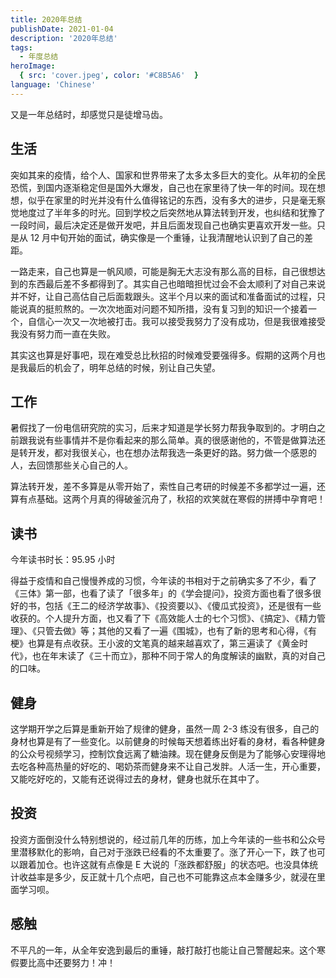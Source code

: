```yaml
---
title: 2020年总结
publishDate: 2021-01-04
description: '2020年总结'
tags:
  - 年度总结
heroImage:
  { src: 'cover.jpeg', color: '#C8B5A6'  }
language: 'Chinese'
---
```


又是一年总结时，却感觉只是徒增马齿。

## 生活

突如其来的疫情，给个人、国家和世界带来了太多太多巨大的变化。从年初的全民恐慌，到国内逐渐稳定但是国外大爆发，自己也在家里待了快一年的时间。现在想想，似乎在家里的时光并没有什么值得铭记的东西，没有多大的进步，只是毫无察觉地度过了半年多的时光。回到学校之后突然地从算法转到开发，也纠结和犹豫了一段时间，最后决定还是做开发吧，并且后面发现自己也确实更喜欢开发一些。只是从 12 月中旬开始的面试，确实像是一个重锤，让我清醒地认识到了自己的差距。

一路走来，自己也算是一帆风顺，可能是胸无大志没有那么高的目标，自己很想达到的东西最后差不多都得到了。其实自己也暗暗担忧过会不会太顺利了对自己来说并不好，让自己高估自己后面栽跟头。这半个月以来的面试和准备面试的过程，只能说真的挺煎熬的。一次次地面对问题不知所措，没有复习到的知识一个接着一个，自信心一次又一次地被打击。我可以接受我努力了没有成功，但是我很难接受我没有努力而一直在失败。

其实这也算是好事吧，现在难受总比秋招的时候难受要强得多。假期的这两个月也是我最后的机会了，明年总结的时候，别让自己失望。

## 工作

暑假找了一份电信研究院的实习，后来才知道是学长努力帮我争取到的。才明白之前跟我说有些事情并不是你看起来的那么简单。真的很感谢他的，不管是做算法还是转开发，都对我很关心，也在想办法帮我选一条更好的路。努力做一个感恩的人，去回馈那些关心自己的人。

算法转开发，差不多算是从零开始了，索性自己考研的时候差不多都学过一遍，还算有点基础。这两个月真的得破釜沉舟了，秋招的欢笑就在寒假的拼搏中孕育吧！

## 读书

今年读书时长：95.95 小时

得益于疫情和自己慢慢养成的习惯，今年读的书相对于之前确实多了不少，看了《三体》第一部，也看了读了「很多年」的《学会提问》，投资方面也看了很多很好的书，包括《王二的经济学故事》、《投资要以》、《傻瓜式投资》，还是很有一些收获的。个人提升方面，也又看了下《高效能人士的七个习惯》、《搞定》、《精力管理》、《只管去做》等；其他的又看了一遍《围城》，也有了新的思考和心得，《有梗》也算是有点收获。王小波的文笔真的越来越喜欢了，第三遍读了《黄金时代》，也在年末读了《三十而立》，那种不同于常人的角度解读的幽默，真的对自己的口味。

## 健身

这学期开学之后算是重新开始了规律的健身，虽然一周 2-3 练没有很多，自己的身材也算是有了一些变化。以前健身的时候每天想着练出好看的身材，看各种健身的公众号视频学习，控制饮食远离了糖油辣。现在健身反倒是为了能够心安理得地去吃各种高热量的好吃的、喝奶茶而健身来不让自己发胖。人活一生，开心重要，又能吃好吃的，又能有还说得过去的身材，健身也就乐在其中了。

## 投资

投资方面倒没什么特别想说的，经过前几年的历练，加上今年读的一些书和公众号里潜移默化的影响，自己对于涨跌已经看的不太重要了。涨了开心一下，跌了也可以跟着加仓。也许这就有点像是 E 大说的「涨跌都舒服」的状态吧。也没具体统计收益率是多少，反正就十几个点吧，自己也不可能靠这点本金赚多少，就浸在里面学习呗。

## 感触

不平凡的一年，从全年安逸到最后的重锤，敲打敲打也能让自己警醒起来。这个寒假要比高中还要努力！冲！
